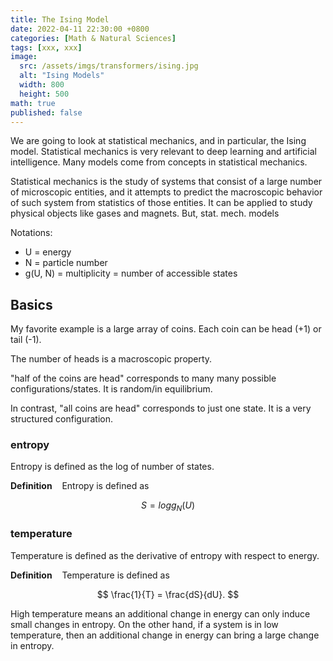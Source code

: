 ```yaml
---
title: The Ising Model
date: 2022-04-11 22:30:00 +0800
categories: [Math & Natural Sciences]
tags: [xxx, xxx]
image:
  src: /assets/imgs/transformers/ising.jpg
  alt: "Ising Models"
  width: 800
  height: 500
math: true
published: false
---
```


We are going to look at statistical mechanics, and in particular, the Ising model. Statistical mechanics is very relevant to deep learning and artificial intelligence. Many models come from concepts in statistical mechanics.

Statistical mechanics is the study of systems that consist of a large number of microscopic entities, and it attempts to predict the macroscopic behavior of such system from statistics of those entities. It can be applied to study physical objects like gases and magnets. But, stat. mech. models 

Notations:
- U = energy
- N = particle number
- g(U, N) = multiplicity = number of accessible states


## Basics

My favorite example is a large array of coins. Each coin can be head (+1) or tail (-1).

The number of heads is a macroscopic property.

"half of the coins are head" corresponds to many many possible configurations/states. It is random/in equilibrium.

In contrast, "all coins are head" corresponds to just one state. It is a very structured configuration.


### entropy

Entropy is defined as the log of number of states.

**Definition** &nbsp;&nbsp; Entropy is defined as

$$
S = log g_N(U)
$$

### temperature

Temperature is defined as the derivative of entropy with respect to energy. 

**Definition** &nbsp;&nbsp; Temperature is defined as

$$
\frac{1}{T} = \frac{dS}{dU}.
$$


High temperature means an additional change in energy can only induce small changes in entropy. On the other hand, if a system is in low temperature, then an additional change in energy can bring a large change in entropy.








